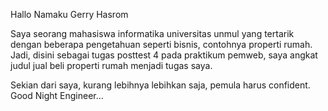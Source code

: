 Hallo Namaku Gerry Hasrom

Saya seorang mahasiswa informatika universitas unmul yang tertarik dengan beberapa pengetahuan seperti bisnis, contohnya properti rumah.
Jadi, disini sebagai tugas posttest 4 pada praktikum pemweb, saya angkat judul jual beli properti rumah menjadi tugas saya.





Sekian dari saya, kurang lebihnya lebihkan saja, pemula harus confident.
Good Night Engineer...

